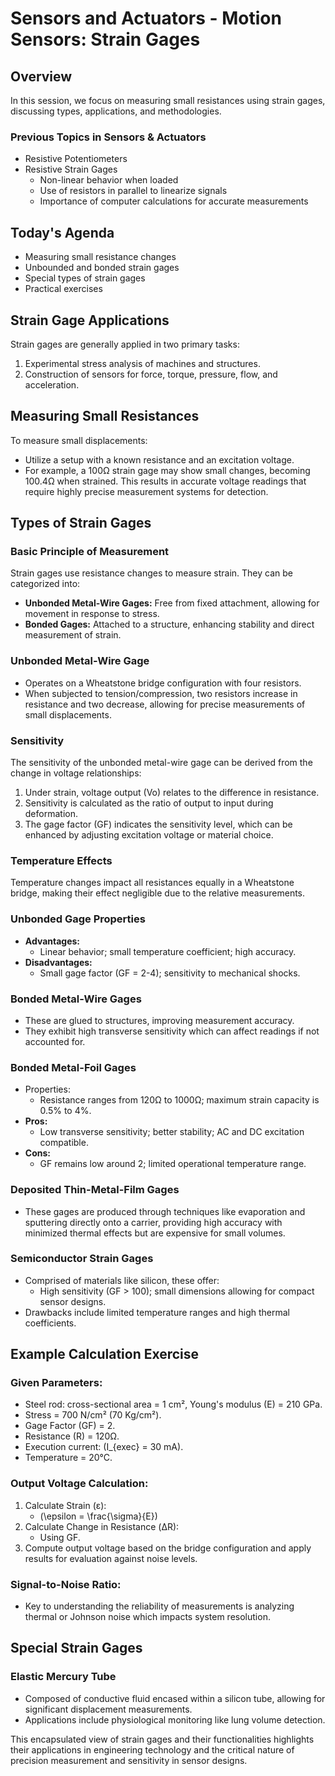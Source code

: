 # Sensors and Actuators - Motion Sensors: Strain Gages

## Overview
In this session, we focus on measuring small resistances using strain gages, discussing types, applications, and methodologies.

### Previous Topics in Sensors & Actuators
- Resistive Potentiometers
- Resistive Strain Gages
  - Non-linear behavior when loaded
  - Use of resistors in parallel to linearize signals
  - Importance of computer calculations for accurate measurements

## Today's Agenda
- Measuring small resistance changes
- Unbounded and bonded strain gages
- Special types of strain gages
- Practical exercises

## Strain Gage Applications
Strain gages are generally applied in two primary tasks:
1. Experimental stress analysis of machines and structures.
2. Construction of sensors for force, torque, pressure, flow, and acceleration.

## Measuring Small Resistances
To measure small displacements:
- Utilize a setup with a known resistance and an excitation voltage. 
- For example, a 100Ω strain gage may show small changes, becoming 100.4Ω when strained. This results in accurate voltage readings that require highly precise measurement systems for detection.

## Types of Strain Gages
### Basic Principle of Measurement
Strain gages use resistance changes to measure strain. They can be categorized into:
- **Unbonded Metal-Wire Gages:** Free from fixed attachment, allowing for movement in response to stress.
- **Bonded Gages:** Attached to a structure, enhancing stability and direct measurement of strain.

### Unbonded Metal-Wire Gage
- Operates on a Wheatstone bridge configuration with four resistors.
- When subjected to tension/compression, two resistors increase in resistance and two decrease, allowing for precise measurements of small displacements.

### Sensitivity
The sensitivity of the unbonded metal-wire gage can be derived from the change in voltage relationships:
1. Under strain, voltage output (Vo) relates to the difference in resistance.
2. Sensitivity is calculated as the ratio of output to input during deformation.
3. The gage factor (GF) indicates the sensitivity level, which can be enhanced by adjusting excitation voltage or material choice.

### Temperature Effects
Temperature changes impact all resistances equally in a Wheatstone bridge, making their effect negligible due to the relative measurements. 

### Unbonded Gage Properties
- **Advantages:**
  - Linear behavior; small temperature coefficient; high accuracy.
- **Disadvantages:**
  - Small gage factor (GF = 2-4); sensitivity to mechanical shocks.

### Bonded Metal-Wire Gages
- These are glued to structures, improving measurement accuracy.
- They exhibit high transverse sensitivity which can affect readings if not accounted for.

### Bonded Metal-Foil Gages
- Properties:
  - Resistance ranges from 120Ω to 1000Ω; maximum strain capacity is 0.5% to 4%.
- **Pros:**
  - Low transverse sensitivity; better stability; AC and DC excitation compatible.
- **Cons:**
  - GF remains low around 2; limited operational temperature range.

### Deposited Thin-Metal-Film Gages
- These gages are produced through techniques like evaporation and sputtering directly onto a carrier, providing high accuracy with minimized thermal effects but are expensive for small volumes.

### Semiconductor Strain Gages
- Comprised of materials like silicon, these offer:
  - High sensitivity (GF > 100); small dimensions allowing for compact sensor designs.
- Drawbacks include limited temperature ranges and high thermal coefficients.

## Example Calculation Exercise
### Given Parameters:
- Steel rod: cross-sectional area = 1 cm², Young's modulus (E) = 210 GPa.
- Stress = 700 N/cm² (70 Kg/cm²).
- Gage Factor (GF) = 2.
- Resistance (R) = 120Ω.
- Execution current: \(I_{exec} = 30 mA\).
- Temperature = 20°C.

### Output Voltage Calculation:
1. Calculate Strain (ε): 
   - \(\epsilon = \frac{\sigma}{E}\)
2. Calculate Change in Resistance (ΔR): 
   - Using GF.
3. Compute output voltage based on the bridge configuration and apply results for evaluation against noise levels.

### Signal-to-Noise Ratio:
- Key to understanding the reliability of measurements is analyzing thermal or Johnson noise which impacts system resolution.

## Special Strain Gages
### Elastic Mercury Tube
- Composed of conductive fluid encased within a silicon tube, allowing for significant displacement measurements.
- Applications include physiological monitoring like lung volume detection.

This encapsulated view of strain gages and their functionalities highlights their applications in engineering technology and the critical nature of precision measurement and sensitivity in sensor designs.
